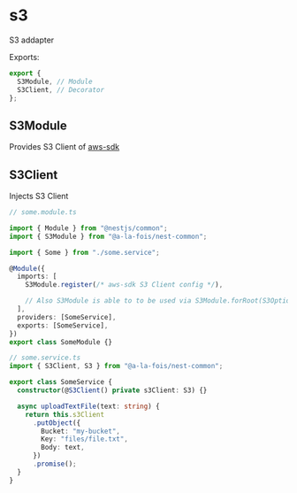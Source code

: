 # s3

S3 addapter

Exports:

```ts
export {
  S3Module, // Module
  S3Client, // Decorator
};
```

## S3Module

Provides S3 Client of [aws-sdk](https://docs.aws.amazon.com/AWSJavaScriptSDK/latest/AWS/S3.html)

## S3Client

Injects S3 Client

```ts
// some.module.ts

import { Module } from "@nestjs/common";
import { S3Module } from "@a-la-fois/nest-common";

import { Some } from "./some.service";

@Module({
  imports: [
    S3Module.register(/* aws-sdk S3 Client config */),

    // Also S3Module is able to to be used via S3Module.forRoot(S3Options)
  ],
  providers: [SomeService],
  exports: [SomeService],
})
export class SomeModule {}
```

```ts
// some.service.ts
import { S3Client, S3 } from "@a-la-fois/nest-common";

export class SomeService {
  constructor(@S3Client() private s3Client: S3) {}

  async uploadTextFile(text: string) {
    return this.s3Client
      .putObject({
        Bucket: "my-bucket",
        Key: "files/file.txt",
        Body: text,
      })
      .promise();
  }
}
```
